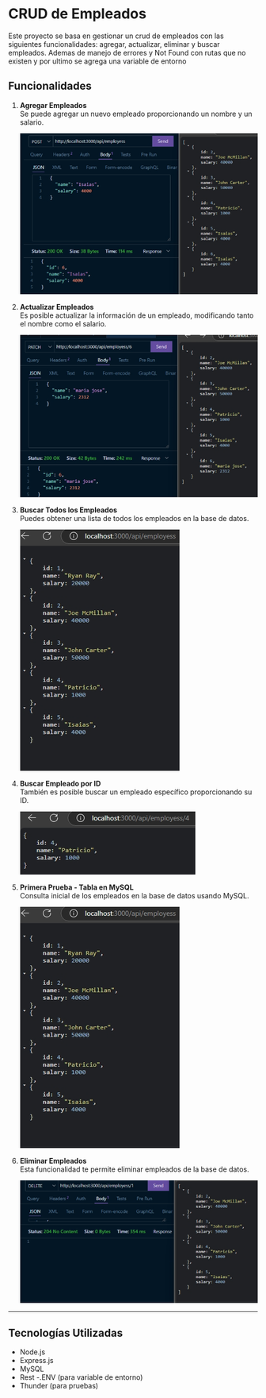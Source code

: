 # CRUD de Empleados

Este proyecto se basa en gestionar un crud de empleados con las siguientes funcionalidades: agregar, actualizar, eliminar y buscar empleados. Ademas de manejo de errores y Not Found con rutas que no existen y por ultimo se agrega una variable de entorno

## Funcionalidades

1. **Agregar Empleados**  
   Se puede agregar un nuevo empleado proporcionando un nombre y un salario.

   ![Agregar Empleado](./src/assets/Add%20persona.png)

2. **Actualizar Empleados**  
   Es posible actualizar la información de un empleado, modificando tanto el nombre como el salario.

   ![Actualizar Empleado](./src/assets/Actualizando%20personas.png)

3. **Buscar Todos los Empleados**  
   Puedes obtener una lista de todos los empleados en la base de datos.

   ![Buscar Todos los Empleados](./src/assets/bsuqueda%20de%20todos.png)

4. **Buscar Empleado por ID**  
   También es posible buscar un empleado específico proporcionando su ID.

   ![Buscar Empleado por ID](./src/assets/Busqueda%20por%20id.png)

5. **Primera Prueba - Tabla en MySQL**  
   Consulta inicial de los empleados en la base de datos usando MySQL.

   ![Primera Prueba Tabla](./src/assets/bsuqueda%20de%20todos.png)

6. **Eliminar Empleados**  
   Esta funcionalidad te permite eliminar empleados de la base de datos.

   ![Eliminar Empleado](./src/assets/Delete.png)

---

## Tecnologías Utilizadas

- Node.js
- Express.js
- MySQL
- Rest
-.ENV (para variable de entorno)
- Thunder (para pruebas)



